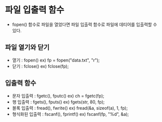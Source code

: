 # 파일 입출력 함수
- fopen() 함수로 파일을 열었다면 파일 입출력 함수로 파일에 데티어를 입출력할 수 있다. 

## 파일 열기와 닫기

- 열기 : fopen()    ex) fp = fopen("data.txt", "r");
- 닫기 : fclose()   ex) fclose(fp);


## 입출력 함수
- 문자 입출력 : fgetc(), fputc()    ex) ch = fgetc(fp);
- 행 입출력 : fgets(), fputs()     ex) fgets(str, 80, fp);
- 블록 입출력 : fread(), fwrite()   ex) fread(&a, sizeof(a), 1, fp);
- 형식화된 입출력 : fscanf(), fprintf()     ex) fscanf(fp, "%d", &a);

